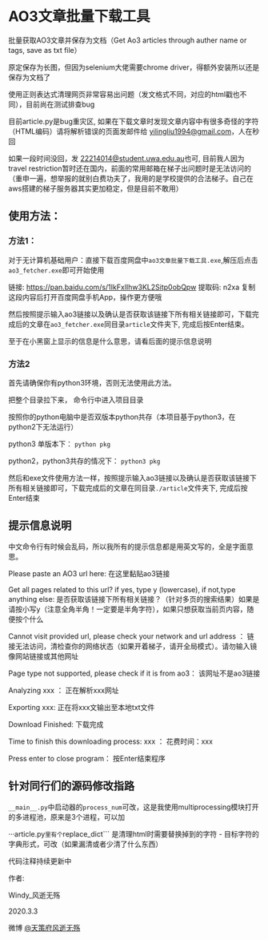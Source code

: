 # AO3文章批量下载工具
批量获取AO3文章并保存为文档（Get Ao3 articles through auther name or tags, save as txt file）

原定保存为长图，但因为selenium大佬需要chrome driver，得额外安装所以还是保存为文档了

使用正则表达式清理网页非常容易出问题（发文格式不同，对应的html戳也不同），目前尚在测试排查bug

目前article.py是bug重灾区, 如果在下载文章时发现文章内容中有很多奇怪的字符（HTML编码）请将解析错误的页面发邮件给 <yilingliu1994@gmail.com>，人在秒回

如果一段时间没回，发 <22214014@student.uwa.edu.au>也可, 目前我人因为travel restriction暂时还在国内，前面的常用邮箱在梯子出问题时是无法访问的（重申一遍，想举报的就别白费功夫了，我用的是学校提供的合法梯子。自己在aws搭建的梯子服务器其实更加稳定，但是目前不敢用）


## 使用方法：

### 方法1：

对于无计算机基础用户：直接下载百度网盘中```ao3文章批量下载工具.exe```,解压后点击```ao3_fetcher.exe```即可开始使用

链接: https://pan.baidu.com/s/1IkFxlIhw3KL2Sitp0obQpw 提取码: n2xa 复制这段内容后打开百度网盘手机App，操作更方便哦

然后按照提示输入ao3链接以及确认是否获取该链接下所有相关链接即可，下载完成后的文章在```ao3_fetcher.exe```同目录```article```文件夹下, 完成后按Enter结束。

至于在小黑窗上显示的信息是什么意思，请看后面的提示信息说明


### 方法2

首先请确保你有python3环境，否则无法使用此方法。

把整个目录拉下来， 命令行中进入项目目录

按照你的python电脑中是否双版本python共存（本项目基于python3，在python2下无法运行）

python3 单版本下：
```python pkg```

python2，python3共存的情况下：
```python3 pkg```

然后和exe文件使用方法一样，按照提示输入ao3链接以及确认是否获取该链接下所有相关链接即可，下载完成后的文章在同目录```./article```文件夹下, 完成后按Enter结束

## 提示信息说明

中文命令行有时候会乱码，所以我所有的提示信息都是用英文写的，全是字面意思。

Please paste an AO3 url here: 在这里黏贴ao3链接

Get all pages related to this url? if yes, type y (lowercase), if not,type anything else: 是否获取该链接下所有相关链接？（针对多页的搜索结果）如果是请按小写y（注意全角半角！一定要是半角字符），如果只想获取当前页内容，随便按个什么

Cannot visit provided url, please check your network and url address ： 链接无法访问，清检查你的网络状态（如果开着梯子，请开全局模式）。请勿输入镜像网站链接或其他网址

Page type not supported, please check if it is from ao3： 该网址不是ao3链接

Analyzing xxx ： 正在解析xxx网址

Exporting xxx: 正在将xxx文输出至本地txt文件

Download Finished: 下载完成

Time to finish this downloading process: xxx ： 花费时间：xxx

Press enter to close program： 按Enter结束程序

## 针对同行们的源码修改指路

```__main__.py```中启动器的```process_num```可改，这是我使用multiprocessing模块打开的多进程池，原来是3个进程，可以加

···article.py```里有个```replace_dict``` 是清理html时需要替换掉到的字符 - 目标字符的字典形式，可改（如果漏清或者少清了什么东西）

代码注释持续更新中


作者: 

Windy_风逝无殇 

2020.3.3

微博 [@天策府风逝无殇](https://weibo.com/u/2098339772/home?wvr=5&lf=reg)
